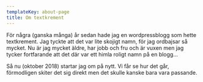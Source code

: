 ```yaml
---
templateKey: about-page
title: Om textkrement
---
```

För några (ganska många) år sedan hade jag en wordpressblogg som hette textkrement. Jag tyckte att det var lite skojigt namn, för jag ordbajsar så mycket. Nu är jag mycket äldre, har jobb och fru och är vuxen men jag tycker fortfarande att det där var ett himla roligt namn på en blogg...

Så nu (oktober 2018) startar jag om på nytt. Vi får se hur det går, förmodligen skiter det sig direkt men det skulle kanske bara vara passande.
